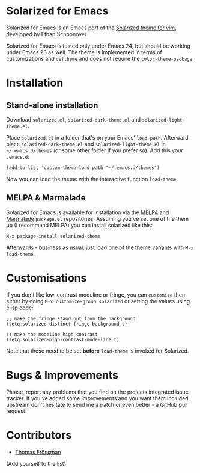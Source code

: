 # Solarized for Emacs

Solarized for Emacs is an Emacs port of the [Solarized theme for vim](http://ethanschoonover.com/solarized),
developed by Ethan Schoonover.

Solarized for Emacs is tested only under Emacs 24, but should be
working under Emacs 23 as well. The theme is implemented in terms of
customizations and `deftheme` and does not require the
`color-theme-package`.

# Installation

## Stand-alone installation

Download `solarized.el`, `solarized-dark-theme.el` and
`solarized-light-theme.el`.

Place `solarized.el` in a folder that's on your Emacs' `load-path`.
Afterward place `solarized-dark-theme.el` and
`solarized-light-theme.el` in `~/.emacs.d/themes` (or some other
folder if you prefer so). Add this your
`.emacs.d`:

`(add-to-list 'custom-theme-load-path "~/.emacs.d/themes")`

Now you can load the theme with the interactive function `load-theme`.

## MELPA & Marmalade

Solarized for Emacs is available for installation via the
[MELPA](http://melpa.milkbox.net) and
[Marmalade](http://marmalade-repo.org/) `package.el`
repositories. Assuming you've set one of the them up (I recommend
MELPA) you can install solarized like this:

`M-x package-install solarized-theme`

Afterwards - business as usual, just load one of the theme variants
with `M-x load-theme`.

# Customisations

If you don't like low-contrast modeline or fringe, you can `customize` them either by doing `M-x customize-group solarized` or setting the values using elisp code:
```emacs
;; make the fringe stand out from the background
(setq solarized-distinct-fringe-background t)

;; make the modeline high contrast
(setq solarized-high-contrast-mode-line t)
```

Note that these need to be set **before** `load-theme` is invoked for Solarized.

# Bugs & Improvements

Please, report any problems that you find on the projects integrated
issue tracker. If you've added some improvements and you want them
included upstream don't hesitate to send me a patch or even better - a
GitHub pull request.

# Contributors

- [Thomas Frössman](http://t.jossystem.se)

(Add yourself to the list)
